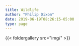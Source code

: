 ```yaml
---
title: Wildlife
author: "Philip Dixon"
date: 2019-06-19T08:26:15-05:00
type: page
---
```


{{< foldergallery src="img/" >}}